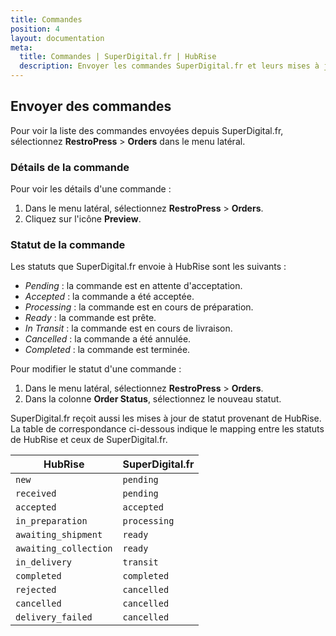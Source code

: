 ```yaml
---
title: Commandes
position: 4
layout: documentation
meta:
  title: Commandes | SuperDigital.fr | HubRise
  description: Envoyer les commandes SuperDigital.fr et leurs mises à jour de statuts vers HubRise. Connectez vos apps et synchronisez vos données.
---
```


## Envoyer des commandes

Pour voir la liste des commandes envoyées depuis SuperDigital.fr, sélectionnez **RestroPress** > **Orders** dans le menu latéral.

### Détails de la commande

Pour voir les détails d'une commande :

1. Dans le menu latéral, sélectionnez **RestroPress** > **Orders**.
1. Cliquez sur l'icône **Preview**.

### Statut de la commande

Les statuts que SuperDigital.fr envoie à HubRise sont les suivants :

- _Pending_ : la commande est en attente d'acceptation.
- _Accepted_ : la commande a été acceptée.
- _Processing_ : la commande est en cours de préparation.
- _Ready_ : la commande est prête.
- _In Transit_ : la commande est en cours de livraison.
- _Cancelled_ : la commande a été annulée.
- _Completed_ : la commande est terminée.

Pour modifier le statut d'une commande :

1. Dans le menu latéral, sélectionnez **RestroPress** > **Orders**.
1. Dans la colonne **Order Status**, sélectionnez le nouveau statut.

SuperDigital.fr reçoit aussi les mises à jour de statut provenant de HubRise. La table de correspondance ci-dessous indique le mapping entre les statuts de HubRise et ceux de SuperDigital.fr.

| HubRise               | SuperDigital.fr     |
| --------------------- | ------------ |
| `new`                 | `pending`    |
| `received`            | `pending`    |
| `accepted`            | `accepted`   |
| `in_preparation`      | `processing` |
| `awaiting_shipment`   | `ready`      |
| `awaiting_collection` | `ready`      |
| `in_delivery`         | `transit`    |
| `completed`           | `completed`  |
| `rejected`            | `cancelled`  |
| `cancelled`           | `cancelled`  |
| `delivery_failed`     | `cancelled`  |
